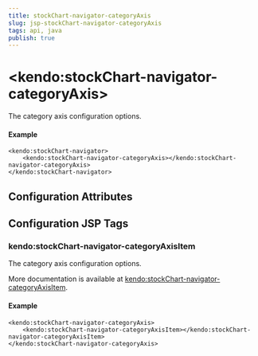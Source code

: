 ```yaml
---
title: stockChart-navigator-categoryAxis
slug: jsp-stockChart-navigator-categoryAxis
tags: api, java
publish: true
---
```


# \<kendo:stockChart-navigator-categoryAxis\>

The category axis configuration options.

#### Example
    <kendo:stockChart-navigator>
        <kendo:stockChart-navigator-categoryAxis></kendo:stockChart-navigator-categoryAxis>
    </kendo:stockChart-navigator>

## Configuration Attributes


##  Configuration JSP Tags

### kendo:stockChart-navigator-categoryAxisItem

The category axis configuration options.

More documentation is available at [kendo:stockChart-navigator-categoryAxisItem](/kendo-ui/api/wrappers/jsp/stockchart/navigator-categoryaxisitem).

#### Example

    <kendo:stockChart-navigator-categoryAxis>
        <kendo:stockChart-navigator-categoryAxisItem></kendo:stockChart-navigator-categoryAxisItem>
    </kendo:stockChart-navigator-categoryAxis>

